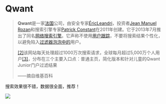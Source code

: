# Qwant

> **Qwant**是一家[法国](https://en.wikipedia.org/wiki/France)公司，由安全专家[ÉricLeandri](https://en.wikipedia.org/w/index.php?title=%C3%89ric_Leandri&action=edit&redlink=1)，投资者[Jean Manuel Rozan](https://en.wikipedia.org/w/index.php?title=Jean_Manuel_Rozan&action=edit&redlink=1)和搜索引擎专家[Patrick Constant](https://en.wikipedia.org/w/index.php?title=Patrick_Constant&action=edit&redlink=1)在2011年创建。它于2013年7月推出了同名[网络搜索引擎](https://en.wikipedia.org/wiki/Web_search_engine)。它声称不使用[用户跟踪](https://en.wikipedia.org/wiki/Website_visitor_tracking)，不要将搜索结果个性化，以避免陷入[过滤器泡泡中的](https://en.wikipedia.org/wiki/Filter_bubble)用户。
>
> [\[2\]](https://en.wikipedia.org/wiki/Qwant#cite_note-2)该网站每天处理超过1000万次搜索请求，全球每月超过5,000万个人用户[\[3\]](https://en.wikipedia.org/wiki/Qwant#cite_note-3)，分布在三个主要入口点：普通主页，简化版本和针对儿童的Qwant Junior门户过滤结果 
>
> ——摘自维基百科

搜索效果很不错，数据很全面，推荐！

![](https://raw.githubusercontent.com/loremwalker/fq-book/master/docs/images/2018-05-01_084517.png)

